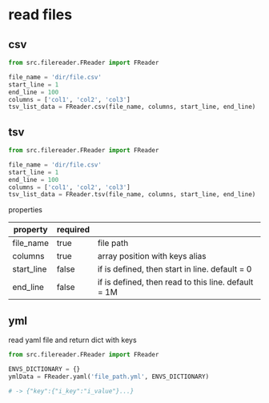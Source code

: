 # read files

## csv

```python
from src.filereader.FReader import FReader

file_name = 'dir/file.csv'
start_line = 1
end_line = 100
columns = ['col1', 'col2', 'col3']
tsv_list_data = FReader.csv(file_name, columns, start_line, end_line)
```

## tsv

```python
from src.filereader.FReader import FReader

file_name = 'dir/file.csv'
start_line = 1
end_line = 100
columns = ['col1', 'col2', 'col3']
tsv_list_data = FReader.tsv(file_name, columns, start_line, end_line)
```
 
properties

| property   | required |                                                     |
|------------|----------|-----------------------------------------------------|
| file_name  | true     | file path                                           |
| columns    | true     | array position with keys alias                      |
| start_line | false    | if is defined, then start in line. default = 0      |
| end_line   | false    | if is defined, then read to this line. default = 1M |

## yml

read yaml file and return dict with keys

```python
from src.filereader.FReader import FReader

ENVS_DICTIONARY = {}
ymlData = FReader.yaml('file_path.yml', ENVS_DICTIONARY)

# -> {"key":{"i_key":"i_value"}...}
```
